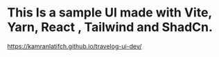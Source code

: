 # This Is a sample UI made with Vite, Yarn, React , Tailwind and ShadCn.



https://kamranlatifch.github.io/travelog-ui-dev/
